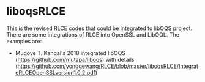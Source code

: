 # liboqsRLCE
This is the revised RLCE codes that could be integrated to [libOQS](https://github.com/open-quantum-safe/liboqs) project. There are some integrations of RLCE into OpenSSL and LibOQL. The examples are: 
* Mugove T. Kangai's 2018 integrated libOQS (https://github.com/mutapa/liboqs) with details (https://github.com/yonggewang/RLCE/blob/master/liboqsRLCE/IntegrateRLCEOpenSSLversion1.0.2.pdf)



